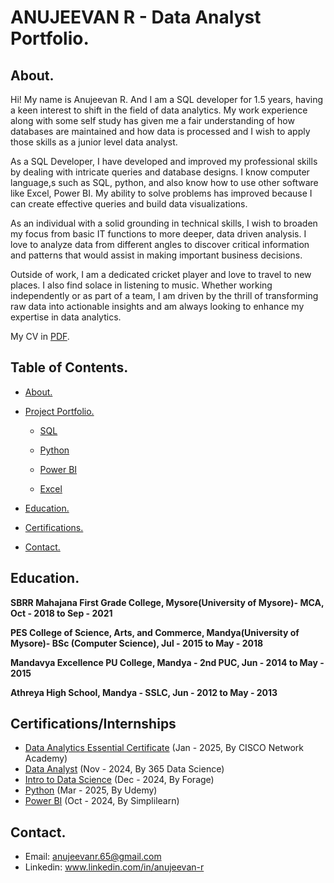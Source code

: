 # ANUJEEVAN R - Data Analyst Portfolio.

## About.

Hi! My name is Anujeevan R. And I am a SQL developer for 1.5 years, having a keen interest to shift in the field of data analytics. My work experience along with some self study has given me a fair understanding of how databases are maintained and how data is processed and I wish to apply those skills as a junior level data analyst.

As a SQL Developer, I have developed and improved my professional skills by dealing with intricate queries and database designs. I know computer language,s such as SQL, python, and also know how to use other software like Excel, Power BI. My ability to solve problems has improved because I can create effective queries and build data visualizations.

As an individual with a solid grounding in technical skills, I wish to broaden my focus from basic IT functions to more deeper, data driven analysis. I love to analyze data from different angles to discover critical information and patterns that would assist in making important business decisions.

Outside of work, I am a dedicated cricket player and love to travel to new places. I also find solace in listening to music. Whether working independently or as part of a team, I am driven by the thrill of transforming raw data into actionable insights and am always looking to enhance my expertise in data analytics.

My CV in [PDF](https://github.com/anujeevan-raju/Data-Analysis-Portfolio/blob/main/Anujeevan_R_CV.pdf).

## Table of Contents.
- [About.](https://github.com/anujeevan-raju/Data-Analysis-Portfolio/blob/main/README.md#about)
 
- [Project Portfolio.](https://github.com/anujeevan-raju/Projects)
  
  * [SQL](https://github.com/anujeevan-raju/Projects/blob/main/SQL_Projects/SQL_Projects_Description.md)
  	 
  * [Python](https://github.com/anujeevan-raju/Projects/blob/main/Python_Projects/Python_Projects_Description.md)
  
  * [Power BI](https://github.com/anujeevan-raju/Projects/blob/main/Power%20BI_Projects/Power%20BI_Projects_Description.md)
    
  * [Excel](https://github.com/anujeevan-raju/Projects/blob/main/Excel_Projects/Excel_Projects_Description.md)
 
- [Education.](https://github.com/anujeevan-raju/Data-Analysis-Portfolio/blob/main/README.md#education)
  
- [Certifications.](https://github.com/anujeevan-raju/Data-Analysis-Portfolio/blob/main/README.md#certificationsinternships)
  
- [Contact.](https://github.com/anujeevan-raju/Data-Analysis-Portfolio/blob/main/README.md#contact)
   
## Education.
**SBRR Mahajana First Grade College, Mysore(University of Mysore)- MCA, Oct - 2018 to Sep - 2021**
 
**PES College of Science, Arts, and Commerce, Mandya(University of Mysore)- BSc (Computer Science), Jul - 2015 to May - 2018**

**Mandavya Excellence PU College, Mandya - 2nd PUC, Jun - 2014 to May - 2015**

**Athreya High School, Mandya - SSLC, Jun - 2012 to May - 2013**

## Certifications/Internships
- [Data Analytics Essential Certificate](https://github.com/anujeevan-raju/Certifications/blob/main/Data%20Analytics%20Certificate%20by%20CISCO.pdf) (Jan - 2025, By CISCO Network Academy)
- [Data Analyst](https://learn.365datascience.com/c/34a7a393ba/) (Nov - 2024, By 365 Data Science)
- [Intro to Data Science](https://github.com/anujeevan-raju/Certifications/blob/main/Intro%20to%20Data%20Science.pdf) (Dec - 2024, By Forage)
- [Python](https://github.com/anujeevan-raju/Certifications/blob/main/Python.pdf) (Mar - 2025, By Udemy)
- [Power BI](https://github.com/anujeevan-raju/Certifications/blob/main/Power_BI_Simplilearn.pdf) (Oct - 2024, By Simplilearn)

## Contact.

- Email: anujeevanr.65@gmail.com
- Linkedin: www.linkedin.com/in/anujeevan-r


 


